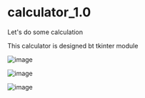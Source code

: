 # calculator_1.0

 Let's do some calculation

 This calculator is designed bt tkinter module 

 ![image](https://github.com/shahrierjaman/calculator_1.0/assets/157677455/4e11bd5c-2d62-48ad-885b-102e6afc23bb)

 ![image](https://github.com/shahrierjaman/calculator_1.0/assets/157677455/88d48aa6-0f7a-4fd0-834c-2b0d169eb313)

 ![image](https://github.com/shahrierjaman/calculator_1.0/assets/157677455/336438bd-93d0-4d8d-8eef-18a0082f208e)



 

